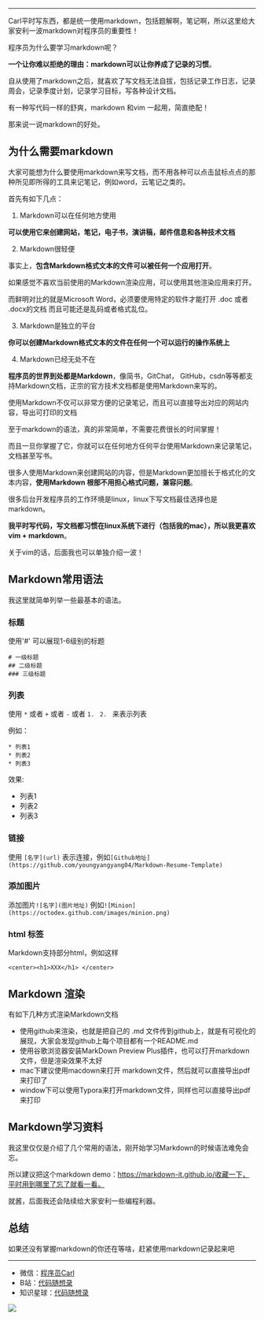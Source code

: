 


<p align="center">
  <a href="https://mp.weixin.qq.com/s/QVF6upVMSbgvZy8lHZS3CQ"><img src="https://img.shields.io/badge/知识星球-代码随想录-blue" alt=""></a>
  <a href="https://mp.weixin.qq.com/s/b66DFkOp8OOxdZC_xLZxfw"><img src="https://img.shields.io/badge/刷题-微信群-green" alt=""></a>
  <a href="https://img-blog.csdnimg.cn/20201210231711160.png"><img src="https://img.shields.io/badge/公众号-代码随想录-brightgreen" alt=""></a>
  <a href="https://space.bilibili.com/525438321"><img src="https://img.shields.io/badge/B站-代码随想录-orange" alt=""></a>
</p>

--------------------------
Carl平时写东西，都是统一使用markdown，包括题解啊，笔记啊，所以这里给大家安利一波markdown对程序员的重要性！

程序员为什么要学习markdown呢？

**一个让你难以拒绝的理由：markdown可以让你养成了记录的习惯**。

自从使用了markdown之后，就喜欢了写文档无法自拔，包括记录工作日志，记录周会，记录季度计划，记录学习目标，写各种设计文档。

有一种写代码一样的舒爽，markdown 和vim 一起用，简直绝配！

那来说一说markdown的好处。

## 为什么需要markdown

大家可能想为什么要使用markdown来写文档，而不用各种可以点击鼠标点点的那种所见即所得的工具来记笔记，例如word，云笔记之类的。

首先有如下几点：

1. Markdown可以在任何地方使用

**可以使用它来创建网站，笔记，电子书，演讲稿，邮件信息和各种技术文档**

2.  Markdown很轻便

事实上，**包含Markdown格式文本的文件可以被任何一个应用打开**。

如果感觉不喜欢当前使用的Markdown渲染应用，可以使用其他渲染应用来打开。

而鲜明对比的就是Microsoft Word，必须要使用特定的软件才能打开 .doc 或者 .docx的文档 而且可能还是乱码或者格式乱位。

3. Markdown是独立的平台

**你可以创建Markdown格式文本的文件在任何一个可以运行的操作系统上**

4. Markdown已经无处不在

**程序员的世界到处都是Markdown**，像简书，GitChat， GitHub，csdn等等都支持Markdown文档，正宗的官方技术文档都是使用Markdown来写的。

使用Markdown不仅可以非常方便的记录笔记，而且可以直接导出对应的网站内容，导出可打印的文档

至于markdown的语法，真的非常简单，不需要花费很长的时间掌握！

而且一旦你掌握了它，你就可以在任何地方任何平台使用Markdown来记录笔记，文档甚至写书。

很多人使用Markdown来创建网站的内容，但是Markdown更加擅长于格式化的文本内容，**使用Markdown 根部不用担心格式问题，兼容问题**。

很多后台开发程序员的工作环境是linux，linux下写文档最佳选择也是markdown。

**我平时写代码，写文档都习惯在linux系统下进行（包括我的mac），所以我更喜欢vim + markdown**。

关于vim的话，后面我也可以单独介绍一波！

## Markdown常用语法

我这里就简单列举一些最基本的语法。

### 标题

使用'#' 可以展现1-6级别的标题

```
# 一级标题
## 二级标题
### 三级标题
```

### 列表

使用 `*` 或者 `+` 或者 `-` 或者 `1. ` `2. ` 来表示列表

例如：

```
* 列表1
* 列表2
* 列表3
```

效果:
* 列表1
* 列表2
* 列表3

### 链接

使用 `[名字](url)` 表示连接，例如`[Github地址](https://github.com/youngyangyang04/Markdown-Resume-Template)`


### 添加图片

添加图片`![名字](图片地址)`  例如`![Minion](https://octodex.github.com/images/minion.png)`

### html 标签

Markdown支持部分html，例如这样

```
<center><h1>XXX</h1> </center>
```

## Markdown 渲染

有如下几种方式渲染Markdown文档

* 使用github来渲染，也就是把自己的 .md 文件传到github上，就是有可视化的展现，大家会发现github上每个项目都有一个README.md
* 使用谷歌浏览器安装MarkDown Preview Plus插件，也可以打开markdown文件，但是渲染效果不太好
* mac下建议使用macdown来打开 markdown文件，然后就可以直接导出pdf来打印了
* window下可以使用Typora来打开markdown文件，同样也可以直接导出pdf来打印

## Markdown学习资料

我这里仅仅是介绍了几个常用的语法，刚开始学习Markdown的时候语法难免会忘。

所以建议把这个markdown demo：https://markdown-it.github.io/收藏一下，平时用到哪里了忘了就看一看。

就酱，后面我还会陆续给大家安利一些编程利器。

## 总结

如果还没有掌握markdown的你还在等啥，赶紧使用markdown记录起来吧


------------------------

* 微信：[程序员Carl](https://mp.weixin.qq.com/s/b66DFkOp8OOxdZC_xLZxfw)
* B站：[代码随想录](https://space.bilibili.com/525438321)
* 知识星球：[代码随想录](https://mp.weixin.qq.com/s/QVF6upVMSbgvZy8lHZS3CQ)

![](../pics/公众号.png)
